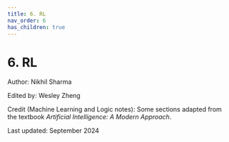 ```yaml
---
title: 6. RL
nav_order: 6
has_children: true
---
```


# 6. RL

Author: Nikhil Sharma

Edited by: Wesley Zheng

Credit (Machine Learning and Logic notes): Some sections adapted from the textbook *Artificial Intelligence: A Modern Approach*.

Last updated: September 2024

